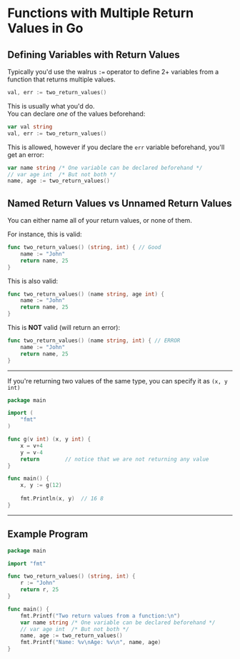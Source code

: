 

# Functions with Multiple Return Values in Go

## Defining Variables with Return Values

Typically you'd use the walrus `:=` operator to define 2+ variables from
a function that returns multiple values.  

```go
val, err := two_return_values()
```

This is usually what you'd do.  
You can declare *one* of the values beforehand:
```go
var val string
val, err := two_return_values()
```

This is allowed, however if you declare the `err` variable beforehand,
you'll get an error:
```go
var name string /* One variable can be declared beforehand */
// var age int  /* But not both */
name, age := two_return_values()
```

## Named Return Values vs Unnamed Return Values
You can either name all of your return values, or none of them.

For instance, this is valid:
```go
func two_return_values() (string, int) { // Good
    name := "John"
    return name, 25
}
```

This is also valid:
```go
func two_return_values() (name string, age int) {
    name := "John"
    return name, 25
}
```

This is **NOT** valid (will return an error):
```go
func two_return_values() (name string, int) { // ERROR
    name := "John"
    return name, 25
}
```

---

If you're returning two values of the same type, you can specify it as `(x, y int)`

```go
package main

import (
	"fmt"
)

func g(v int) (x, y int) {
	x = v+4
	y = v-4
	return        // notice that we are not returning any value
}

func main() {
	x, y := g(12)
	
	fmt.Println(x, y)  // 16 8
}
```


---

## Example Program

```go
package main

import "fmt"

func two_return_values() (string, int) {
    r := "John"
    return r, 25
}

func main() {
    fmt.Printf("Two return values from a function:\n")
    var name string /* One variable can be declared beforehand */
    // var age int  /* But not both */
    name, age := two_return_values()
    fmt.Printf("Name: %v\nAge: %v\n", name, age)
}
```



